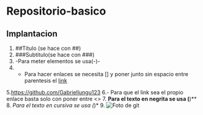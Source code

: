 # Repositorio-basico
## Implantacion 
1.  ##Título (se hace con ##)
2. ###Subtitulo(se hace con ###)
3. -Para meter elementos se usa(-)-
4. - Para hacer enlaces se necesita [] y poner junto sin espacio entre parentesis el [link](https://github.com/Gabriellungu123)


5.<https://github.com/Gabriellungu123>
6.- Para que el link sea el propio enlace basta solo con poner entre <>
7. **Para el texto en negrita se usa (**)**
8. *Para el texto en cursiva se usa (*)*
9. ![Foto de git](https://brand.github.com/foundations/logo)
